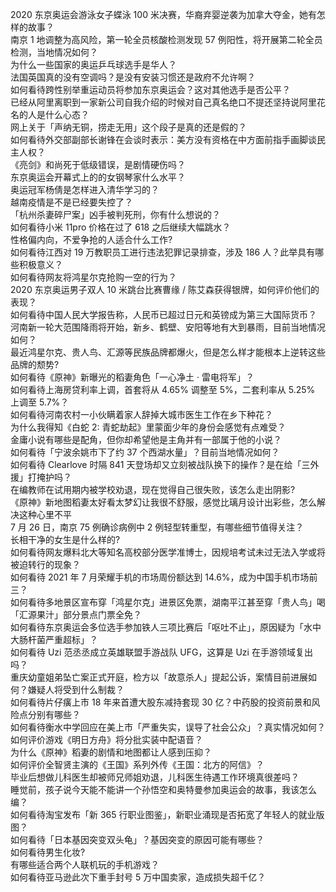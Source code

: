 2020 东京奥运会游泳女子蝶泳 100 米决赛，华裔弃婴逆袭为加拿大夺金，她有怎样的故事？  
南京 1 地调整为高风险，第一轮全员核酸检测发现 57 例阳性，将开展第二轮全员检测，当地情况如何？  
为什么一些国家的奥运乒乓球选手是华人？  
法国英国真的没有空调吗？是没有安装习惯还是政府不允许啊？  
如何看待跨性别举重运动员将参加东京奥运会？这对其他选手是否公平？  
已经从阿里离职到一家新公司自我介绍的时候对自己真名绝口不提还坚持说阿里花名的人是什么心态？  
网上关于「声纳无铜，捞走无用」这个段子是真的还是假的？  
如何看待外交部副部长谢锋在会谈时表示：美方没有资格在中方面前指手画脚谈民主人权？  
《亮剑》和尚死于低级错误，是剧情硬伤吗？  
东京奥运会开幕式上的的女钢琴家什么水平？  
奥运冠军杨倩是怎样进入清华学习的？  
越南疫情是不是已经要失控了？  
「杭州杀妻碎尸案」凶手被判死刑，你有什么想说的？  
如何看待小米 11pro 价格在过了 618 之后继续大幅跳水？  
性格偏内向，不爱争抢的人适合什么工作?  
如何看待江西对 19 万教职员工进行违法犯罪记录排查，涉及 186 人？此举具有哪些积极意义？  
如何看待网友将鸿星尔克抢购一空的行为？  
2020 东京奥运男子双人 10 米跳台比赛曹缘 / 陈艾森获得银牌，如何评价他们的表现？  
如何看待中国人民大学报告称，人民币已超过日元和英镑成为第三大国际货币？  
河南新一轮大范围降雨将开始，新乡、鹤壁、安阳等地有大到暴雨，目前当地情况如何？  
最近鸿星尔克、贵人鸟、汇源等民族品牌都爆火，但是怎么样才能根本上逆转这些品牌的颓势?  
如何看待《原神》新曝光的稻妻角色「一心净土 · 雷电将军」？  
如何看待上海房贷利率上调，首套将从 4.65% 调整至 5%，二套利率从 5.25% 上调至 5.7%？  
如何看待河南农村一小伙瞒着家人辞掉大城市医生工作在乡下种花？  
为什么我得知《白蛇 2: 青蛇劫起》里蒙面少年的身份会感觉有点难受？  
金庸小说有哪些是配角，但你却希望他是主角并有一部属于他的小说？  
如何看待「宁波余姚市下了约 37 个西湖水量」？目前当地情况如何？  
如何看待 Clearlove 时隔 841 天登场却又立刻被战队换下的操作？是在给「三外援」打掩护吗？  
在编教师在试用期内被学校劝退，现在觉得自己很失败，该怎么走出阴影?  
《原神》新地图稻妻太好看太梦幻让我很不舒服，感觉比璃月设计出彩些，怎么解决这种心里不平  
7 月 26 日，南京 75 例确诊病例中 2 例轻型转重型，有哪些细节值得关注？  
长相干净的女生是什么样的?  
如何看待网友爆料北大等知名高校部分医学准博士，因规培考试未过无法入学或将被迫转行的现象？  
如何看待 2021 年 7 月荣耀手机的市场周份额达到 14.6%，成为中国手机市场前三？  
如何看待多地景区宣布穿「鸿星尔克」进景区免票，湖南平江甚至穿「贵人鸟」喝「汇源果汁」部分景点门票全免？  
如何看待东京奥运会多位选手参加铁人三项比赛后「呕吐不止」，原因疑为「水中大肠杆菌严重超标」？  
如何看待 Uzi 范丞丞成立英雄联盟手游战队 UFG，这算是 Uzi 在手游领域复出吗？  
重庆幼童姐弟坠亡案正式开庭，检方以「故意杀人」提起公诉，案情目前进展如何？嫌疑人将受到什么制裁？  
如何看待片仔癀上市 18 年来首遭大股东减持套现 30 亿？中药股的投资前景和风险点分别有哪些？  
如何看待衡水中学回应在美上市「严重失实，误导了社会公众」？真实情况如何？  
如何评价游戏《明日方舟》将分批实装中配语音？  
为什么《原神》稻妻的剧情和地图都让人感到压抑？  
如何评价全智贤主演的《王国》系列外传《王国：北方的阿信》？  
毕业后想做儿科医生却被师兄师姐劝退，儿科医生待遇工作环境真很差吗？  
睡觉前，孩子说今天能不能讲一个孙悟空和奥特曼参加奥运会的故事，我该怎么编？  
如何看待淘宝发布「新 365 行职业图鉴」，新职业涌现是否拓宽了年轻人的就业版图？  
如何看待「日本基因突变双头龟」？基因突变的原因可能有哪些？  
如何看待男生化妆?  
有哪些适合两个人联机玩的手机游戏？  
如何看待亚马逊此次下重手封号 5 万中国卖家，造成损失超千亿？  

